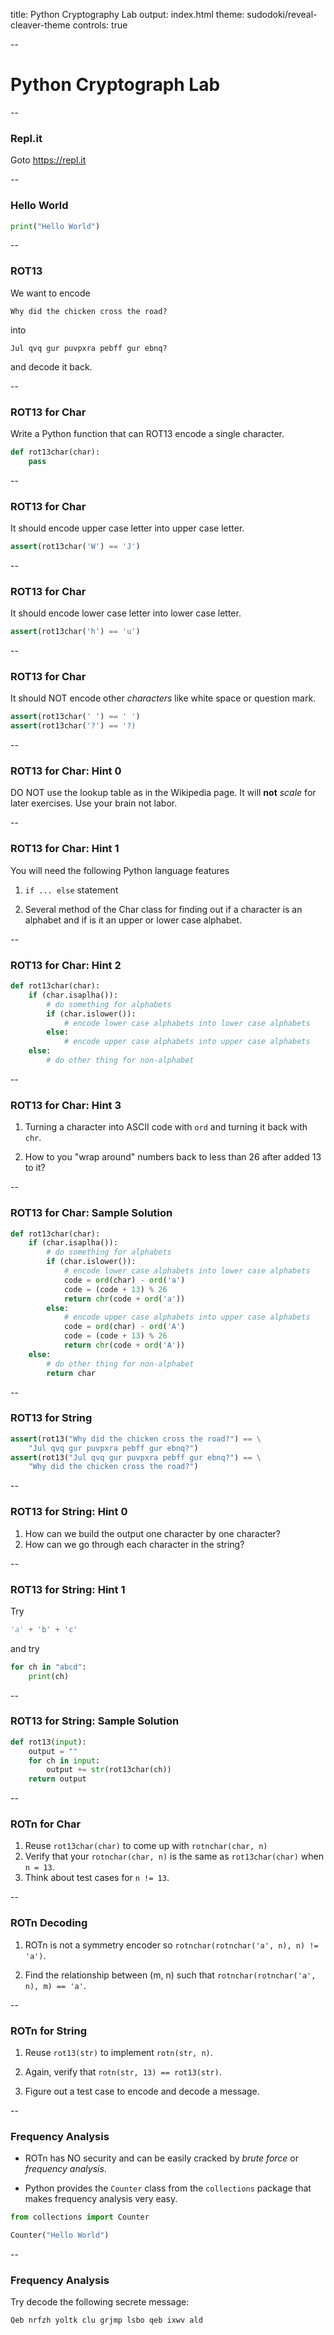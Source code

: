title: Python Cryptography Lab
output: index.html
theme: sudodoki/reveal-cleaver-theme
controls: true

--

# Python Cryptograph Lab

--

### Repl.it

Goto https://repl.it

--

### Hello World

```python
print("Hello World")
```

--

### ROT13

We want to encode

	Why did the chicken cross the road?

into

	Jul qvq gur puvpxra pebff gur ebnq?

and decode it back.

--

### ROT13 for Char

Write a Python function that can ROT13 encode a single character.

```python
def rot13char(char):
    pass
```

--

### ROT13 for Char

It should encode upper case letter into upper case letter.

```python
assert(rot13char('W') == 'J')
```

--

### ROT13 for Char

It should encode lower case letter into lower case letter.

```python
assert(rot13char('h') == 'u')
```

--

### ROT13 for Char

It should NOT encode other *characters* like white space or question mark.

```python
assert(rot13char(' ') == ' ')
assert(rot13char('?') == '?)
```

--

### ROT13 for Char: Hint 0

DO NOT use the lookup table as in the Wikipedia page. It will **not** *scale*
for later exercises. Use your brain not labor.

--

### ROT13 for Char: Hint 1

You will need the following Python language features

1. ```if ... else``` statement

2. Several method of the Char class for finding out if a character is
an alphabet and if is it an upper or lower case alphabet.

-- 
### ROT13 for Char: Hint 2

```python
def rot13char(char):
    if (char.isaplha()):
        # do something for alphabets
        if (char.islower()):
            # encode lower case alphabets into lower case alphabets
        else:
            # encode upper case alphabets into upper case alphabets
    else:
        # do other thing for non-alphabet
```
--

### ROT13 for Char: Hint 3

1. Turning a character into ASCII code with ```ord``` and turning it back
with ```chr```.

2. How to you "wrap around" numbers back to less than 26 after added 13 to it?

--

### ROT13 for Char: Sample Solution

```python
def rot13char(char):
    if (char.isaplha()):
        # do something for alphabets
        if (char.islower()):
            # encode lower case alphabets into lower case alphabets
            code = ord(char) - ord('a')
            code = (code + 13) % 26
            return chr(code + ord('a'))
        else:
            # encode upper case alphabets into upper case alphabets
            code = ord(char) - ord('A')
            code = (code + 13) % 26
            return chr(code + ord('A'))
    else:
        # do other thing for non-alphabet
        return char
```

--

### ROT13 for String

```python
assert(rot13("Why did the chicken cross the road?") == \
    "Jul qvq gur puvpxra pebff gur ebnq?")
assert(rot13("Jul qvq gur puvpxra pebff gur ebnq?") == \
    "Why did the chicken cross the road?")
```

--

### ROT13 for String: Hint 0

1. How can we build the output one character by one character?
2. How can we go through each character in the string?

--

### ROT13 for String: Hint 1

Try

```python
'a' + 'b' + 'c'
```

and try

```python
for ch in "abcd":
    print(ch)
```

--

### ROT13 for String: Sample Solution
```python
def rot13(input):
    output = ""
    for ch in input:
        output += str(rot13char(ch))
    return output
```

--

### ROTn for Char

1. Reuse ```rot13char(char)``` to come up with ```rotnchar(char, n)```
2. Verify that your ```rotnchar(char, n)``` is the same as ```rot13char(char)```
when ```n = 13```.
3. Think about test cases for ```n != 13```.

--

### ROTn Decoding

1. ROTn is not a symmetry encoder so
```rotnchar(rotnchar('a', n), n) != 'a')```.

2. Find the relationship between (m, n) such that
```rotnchar(rotnchar('a', n), m) == 'a'```.

--

### ROTn for String

1. Reuse ```rot13(str)``` to implement ```rotn(str, n)```.

2. Again, verify that ```rotn(str, 13) == rot13(str)```.

3. Figure out a test case to encode and decode a message.

--

### Frequency Analysis

* ROTn has NO security and can be easily cracked by *brute force* or
*frequency analysis*.

* Python provides the ```Counter``` class from the ```collections``` package
that makes frequency analysis very easy.

```python
from collections import Counter

Counter("Hello World")
```

--

### Frequency Analysis

Try decode the following secrete message:

	Qeb nrfzh yoltk clu grjmp lsbo qeb ixwv ald
